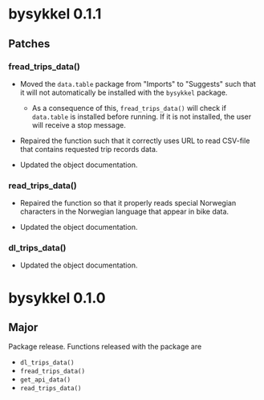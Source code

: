 # bysykkel 0.1.1

## Patches

### fread_trips_data()

* Moved the `data.table` package from "Imports" to "Suggests" such that
it will not automatically be installed with the `bysykkel` package.
  * As a consequence of this, `fread_trips_data()` will check if `data.table`
  is installed before running. If it is not installed, the user will receive
  a stop message.

* Repaired the function such that it correctly uses URL to read CSV-file
that contains requested trip records data.

* Updated the object documentation.

### read_trips_data()

* Repaired the function so that it properly reads special Norwegian characters
in the Norwegian language that appear in bike data.

* Updated the object documentation.

### dl_trips_data()

* Updated the object documentation.

# bysykkel 0.1.0

## Major
Package release. Functions released with the package are

* `dl_trips_data()`
* `fread_trips_data()`
* `get_api_data()`
* `read_trips_data()`
